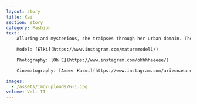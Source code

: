 ```yaml
---
layout: story
title: Kai
section: story
category: Fashion
text: |- 
    Alluring and mysterious, she traipses through her urban domain. The enchantress moves through Joseph Kadow’s camera, composed in dusky lighting and glossy textures. Face obstructed, out-of-frame, or turned away, she could be anyone. Under cover of the city, this specter of wickedness could be inside each one of us.
    
    Model: [Elki](https://www.instagram.com/maturemodel1/)

    Photography: [Oh E](https://www.instagram.com/ohhhheeeee/)

    Cinematography: [Ameer Kazmi](https://www.instagram.com/arizonasandhoneybuns/)

images:
  - /assets/img/uploads/6-1.jpg
volume: Vol. II
---
```

